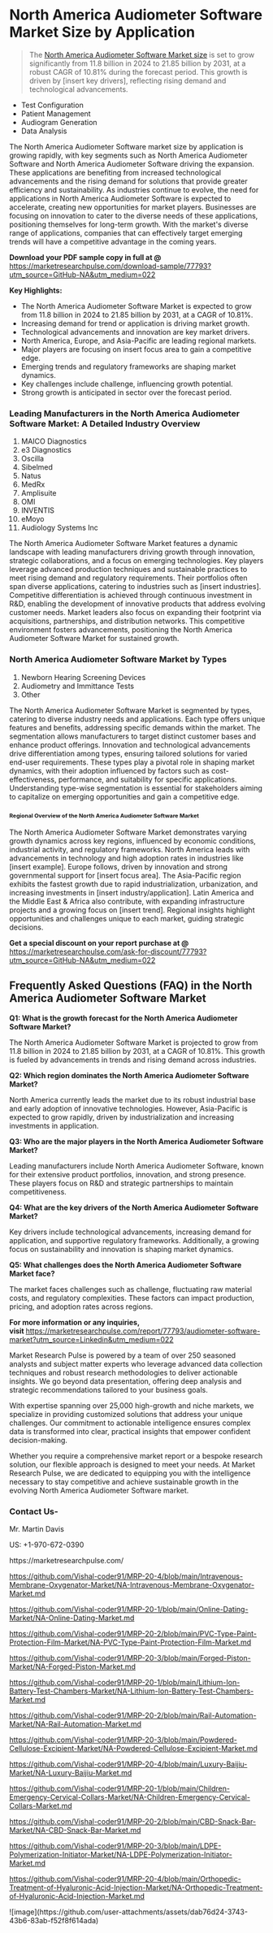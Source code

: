 <h1>North America Audiometer Software Market&nbsp;Size by Application</h1><blockquote><p>The <a href="https://marketresearchpulse.com/download-sample/77793?utm_source=GitHub-NA&amp;utm_medium=022">North America Audiometer Software Market size</a> is set to grow significantly from 11.8 billion in 2024 to 21.85 billion by 2031, at a robust CAGR of 10.81% during the forecast period. This growth is driven by [insert key drivers], reflecting rising demand and technological advancements.</p></blockquote><ul><li>Test Configuration<li> Patient Management<li> Audiogram Generation<li> Data Analysis</li></ul><p>The North America Audiometer Software market size by application is growing rapidly, with key segments such as North America Audiometer Software and North America Audiometer Software driving the expansion. These applications are benefiting from increased technological advancements and the rising demand for solutions that provide greater efficiency and sustainability. As industries continue to evolve, the need for applications in North America Audiometer Software is expected to accelerate, creating new opportunities for market players. Businesses are focusing on innovation to cater to the diverse needs of these applications, positioning themselves for long-term growth. With the market's diverse range of applications, companies that can effectively target emerging trends will have a competitive advantage in the coming years.</p><p><strong>Download your PDF sample copy in full at @ </strong><a href="https://marketresearchpulse.com/download-sample/77793?utm_source=GitHub-NA&amp;utm_medium=022">https://marketresearchpulse.com/download-sample/77793?utm_source=GitHub-NA&amp;utm_medium=022</a></p><p><strong>Key Highlights: </strong></p><ul><li>The North America Audiometer Software Market is expected to grow from 11.8 billion in 2024 to 21.85 billion by 2031, at a CAGR of 10.81%.</li><li>Increasing demand for trend or application is driving market growth.</li><li>Technological advancements and innovation are key market drivers.</li><li>North America, Europe, and Asia-Pacific are leading regional markets.</li><li>Major players are focusing on insert focus area to gain a competitive edge.</li><li>Emerging trends and regulatory frameworks are shaping market dynamics.</li><li>Key challenges include challenge, influencing growth potential.</li><li>Strong growth is anticipated in sector over the forecast period.</li></ul><h3>Leading Manufacturers in the North America Audiometer Software Market: A Detailed Industry Overview</h3><ol><li>MAICO Diagnostics</li><li>e3 Diagnostics</li><li>Oscilla</li><li>Sibelmed</li><li>Natus</li><li>MedRx</li><li>Amplisuite</li><li>OMI</li><li>INVENTIS</li><li>eMoyo</li><li>Audiology Systems Inc</li></ol><div class="flex max-w-full flex-col flex-grow"><div class="min-h-8 text-message flex w-full flex-col items-end gap-2 whitespace-normal break-words [.text-message+&amp;]:mt-5" dir="auto" data-message-author-role="assistant" data-message-id="fd8432e4-4910-450d-b182-61b7bfb0a01f" data-message-model-slug="gpt-4o"><div class="flex w-full flex-col gap-1 empty:hidden first:pt-[3px]"><div class="markdown prose w-full break-words dark:prose-invert light"><p>The North America Audiometer Software Market features a dynamic landscape with leading manufacturers driving growth through innovation, strategic collaborations, and a focus on emerging technologies. Key players leverage advanced production techniques and sustainable practices to meet rising demand and regulatory requirements. Their portfolios often span diverse applications, catering to industries such as [insert industries]. Competitive differentiation is achieved through continuous investment in R&amp;D, enabling the development of innovative products that address evolving customer needs. Market leaders also focus on expanding their footprint via acquisitions, partnerships, and distribution networks. This competitive environment fosters advancements, positioning the North America Audiometer Software Market for sustained growth.</p></div></div></div></div><h3>North America Audiometer Software Market by Types</h3><ol><li>Newborn Hearing Screening Devices<li> Audiometry and Immittance Tests<li> Other</li></ol><div class="flex max-w-full flex-col flex-grow"><div class="min-h-8 text-message flex w-full flex-col items-end gap-2 whitespace-normal break-words [.text-message+&amp;]:mt-5" dir="auto" data-message-author-role="assistant" data-message-id="084470be-0bb7-4664-bddf-5156b4f41249" data-message-model-slug="gpt-4o-mini"><div class="flex w-full flex-col gap-1 empty:hidden first:pt-[3px]"><div class="markdown prose w-full break-words dark:prose-invert light"><p>The North America Audiometer Software Market is segmented by types, catering to diverse industry needs and applications. Each type offers unique features and benefits, addressing specific demands within the market. The segmentation allows manufacturers to target distinct customer bases and enhance product offerings. Innovation and technological advancements drive differentiation among types, ensuring tailored solutions for varied end-user requirements. These types play a pivotal role in shaping market dynamics, with their adoption influenced by factors such as cost-effectiveness, performance, and suitability for specific applications. Understanding type-wise segmentation is essential for stakeholders aiming to capitalize on emerging opportunities and gain a competitive edge.</p></div></div></div></div><h3><span style="font-size: 11px;">Regional Overview of the North America Audiometer Software Market</span></h3><div class="flex max-w-full flex-col flex-grow"><div class="min-h-8 text-message flex w-full flex-col items-end gap-2 whitespace-normal break-words [.text-message+&amp;]:mt-5" dir="auto" data-message-author-role="assistant" data-message-id="e9038762-ce64-4e30-91c9-9bd413514231" data-message-model-slug="gpt-4o-mini"><div class="flex w-full flex-col gap-1 empty:hidden first:pt-[3px]"><div class="markdown prose w-full break-words dark:prose-invert light"><p>The North America Audiometer Software Market demonstrates varying growth dynamics across key regions, influenced by economic conditions, industrial activity, and regulatory frameworks. North America leads with advancements in technology and high adoption rates in industries like [insert example]. Europe follows, driven by innovation and strong governmental support for [insert focus area]. The Asia-Pacific region exhibits the fastest growth due to rapid industrialization, urbanization, and increasing investments in [insert industry/application]. Latin America and the Middle East &amp; Africa also contribute, with expanding infrastructure projects and a growing focus on [insert trend]. Regional insights highlight opportunities and challenges unique to each market, guiding strategic decisions.</p></div></div></div></div><p><strong>Get a special discount on your report purchase at @ </strong><a href="https://marketresearchpulse.com/ask-for-discount/77793?utm_source=GitHub-NA&amp;utm_medium=022">https://marketresearchpulse.com/ask-for-discount/77793?utm_source=GitHub-NA&amp;utm_medium=022</a></p><h2>Frequently Asked Questions (FAQ) in the North America Audiometer Software Market</h2><p><strong>Q1: What is the growth forecast for the North America Audiometer Software Market?</strong></p><p>The North America Audiometer Software Market is projected to grow from 11.8 billion in 2024 to 21.85 billion by 2031, at a CAGR of 10.81%. This growth is fueled by advancements in trends and rising demand across industries.</p><p><strong>Q2: Which region dominates the North America Audiometer Software Market?</strong></p><p>North America currently leads the market due to its robust industrial base and early adoption of innovative technologies. However, Asia-Pacific is expected to grow rapidly, driven by industrialization and increasing investments in application.</p><p><strong>Q3: Who are the major players in the North America Audiometer Software Market?</strong></p><p>Leading manufacturers include North America Audiometer Software, known for their extensive product portfolios, innovation, and strong presence. These players focus on R&amp;D and strategic partnerships to maintain competitiveness.</p><p><strong>Q4: What are the key drivers of the North America Audiometer Software Market?</strong></p><p>Key drivers include technological advancements, increasing demand for application, and supportive regulatory frameworks. Additionally, a growing focus on sustainability and innovation is shaping market dynamics.</p><p><strong>Q5: What challenges does the North America Audiometer Software Market face?</strong></p><p>The market faces challenges such as challenge, fluctuating raw material costs, and regulatory complexities. These factors can impact production, pricing, and adoption rates across regions.</p><p><strong>For more information or any inquiries, visit&nbsp;</strong><a href="https://marketresearchpulse.com/report/77793/audiometer-software-market?utm_source=Linkedin&utm_medium=022">https://marketresearchpulse.com/report/77793/audiometer-software-market?utm_source=Linkedin&utm_medium=022</a></p><p>Market Research Pulse is powered by a team of over 250 seasoned analysts and subject matter experts who leverage advanced data collection techniques and robust research methodologies to deliver actionable insights. We go beyond data presentation, offering deep analysis and strategic recommendations tailored to your business goals.</p><p>With expertise spanning over 25,000 high-growth and niche markets, we specialize in providing customized solutions that address your unique challenges. Our commitment to actionable intelligence ensures complex data is transformed into clear, practical insights that empower confident decision-making.</p><p>Whether you require a comprehensive market report or a bespoke research solution, our flexible approach is designed to meet your needs. At Market Research Pulse, we are dedicated to equipping you with the intelligence necessary to stay competitive and achieve sustainable growth in the evolving North America Audiometer Software market.</p><h3><strong>Contact Us-</strong></h3><p>Mr. Martin Davis</p><p>US: +1-970-672-0390</p><p>https://marketresearchpulse.com/</p><p><a href="https://github.com/Vishal-coder91/MRP-20-4/blob/main/Intravenous-Membrane-Oxygenator-Market/NA-Intravenous-Membrane-Oxygenator-Market.md">https://github.com/Vishal-coder91/MRP-20-4/blob/main/Intravenous-Membrane-Oxygenator-Market/NA-Intravenous-Membrane-Oxygenator-Market.md</a></p><p><a href="https://github.com/Vishal-coder91/MRP-20-1/blob/main/Online-Dating-Market/NA-Online-Dating-Market.md">https://github.com/Vishal-coder91/MRP-20-1/blob/main/Online-Dating-Market/NA-Online-Dating-Market.md</a></p><p><a href="https://github.com/Vishal-coder91/MRP-20-2/blob/main/PVC-Type-Paint-Protection-Film-Market/NA-PVC-Type-Paint-Protection-Film-Market.md">https://github.com/Vishal-coder91/MRP-20-2/blob/main/PVC-Type-Paint-Protection-Film-Market/NA-PVC-Type-Paint-Protection-Film-Market.md</a></p><p><a href="https://github.com/Vishal-coder91/MRP-20-3/blob/main/Forged-Piston-Market/NA-Forged-Piston-Market.md">https://github.com/Vishal-coder91/MRP-20-3/blob/main/Forged-Piston-Market/NA-Forged-Piston-Market.md</a></p><p><a href="https://github.com/Vishal-coder91/MRP-20-1/blob/main/Lithium-Ion-Battery-Test-Chambers-Market/NA-Lithium-Ion-Battery-Test-Chambers-Market.md">https://github.com/Vishal-coder91/MRP-20-1/blob/main/Lithium-Ion-Battery-Test-Chambers-Market/NA-Lithium-Ion-Battery-Test-Chambers-Market.md</a></p><p><a href="https://github.com/Vishal-coder91/MRP-20-2/blob/main/Rail-Automation-Market/NA-Rail-Automation-Market.md">https://github.com/Vishal-coder91/MRP-20-2/blob/main/Rail-Automation-Market/NA-Rail-Automation-Market.md</a></p><p><a href="https://github.com/Vishal-coder91/MRP-20-3/blob/main/Powdered-Cellulose-Excipient-Market/NA-Powdered-Cellulose-Excipient-Market.md">https://github.com/Vishal-coder91/MRP-20-3/blob/main/Powdered-Cellulose-Excipient-Market/NA-Powdered-Cellulose-Excipient-Market.md</a></p><p><a href="https://github.com/Vishal-coder91/MRP-20-4/blob/main/Luxury-Baijiu-Market/NA-Luxury-Baijiu-Market.md">https://github.com/Vishal-coder91/MRP-20-4/blob/main/Luxury-Baijiu-Market/NA-Luxury-Baijiu-Market.md</a></p><p><a href="https://github.com/Vishal-coder91/MRP-20-1/blob/main/Children-Emergency-Cervical-Collars-Market/NA-Children-Emergency-Cervical-Collars-Market.md">https://github.com/Vishal-coder91/MRP-20-1/blob/main/Children-Emergency-Cervical-Collars-Market/NA-Children-Emergency-Cervical-Collars-Market.md</a></p><p><a href="https://github.com/Vishal-coder91/MRP-20-2/blob/main/CBD-Snack-Bar-Market/NA-CBD-Snack-Bar-Market.md">https://github.com/Vishal-coder91/MRP-20-2/blob/main/CBD-Snack-Bar-Market/NA-CBD-Snack-Bar-Market.md</a></p><p><a href="https://github.com/Vishal-coder91/MRP-20-3/blob/main/LDPE-Polymerization-Initiator-Market/NA-LDPE-Polymerization-Initiator-Market.md">https://github.com/Vishal-coder91/MRP-20-3/blob/main/LDPE-Polymerization-Initiator-Market/NA-LDPE-Polymerization-Initiator-Market.md</a></p><p><a href="https://github.com/Vishal-coder91/MRP-20-4/blob/main/Orthopedic-Treatment-of-Hyaluronic-Acid-Injection-Market/NA-Orthopedic-Treatment-of-Hyaluronic-Acid-Injection-Market.md">https://github.com/Vishal-coder91/MRP-20-4/blob/main/Orthopedic-Treatment-of-Hyaluronic-Acid-Injection-Market/NA-Orthopedic-Treatment-of-Hyaluronic-Acid-Injection-Market.md</a></p>
![image](https://github.com/user-attachments/assets/dab76d24-3743-43b6-83ab-f52f8f614ada)
